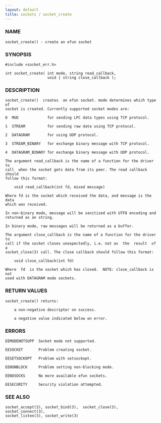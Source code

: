 ```yaml
---
layout: default
title: sockets / socket_create
---
```


### NAME

    socket_create() - create an efun socket

### SYNOPSIS

    #include <socket_err.h>

    int socket_create( int mode, string read_callback,
                       void | string close_callback );

### DESCRIPTION

    socket_create()  creates  an efun socket. mode determines which type of
    socket is created. Currently supported socket modes are:

    0  MUD             for sending LPC data types using TCP protocol.

    1  STREAM          for sending raw data using TCP protocol.

    2  DATAGRAM        for using UDP protocol.

    3  STREAM_BINARY   for exchange binary message with TCP protocol.

    4  DATAGRAM_BINARY for exchange binary message with UDP protocol.

    The argument read_callback is the name of a function for the driver  to
    call  when the socket gets data from its peer. The read callback should
    follow this format:

        void read_callback(int fd, mixed message)

    Where fd is the socket which received the data, and message is the data
    which was received.

    In non-binary mode, message will be sanitized with UTF8 encoding and returned as an string.

    In binary mode, raw messages will be returned as a buffer.

    The argument close_callback is the name of a function for the driver to
    call if the socket closes unexpectedly, i.e. not as  the  result  of  a
    socket_close(3) call. The close callback should follow this format:

        void close_callback(int fd)

    Where  fd  is the socket which has closed.  NOTE: close_callback is not
    used with DATAGRAM mode sockets.

### RETURN VALUES

    socket_create() returns:

        a non-negative descriptor on success.

        a negative value indicated below on error.

### ERRORS

    EEMODENOTSUPP  Socket mode not supported.

    EESOCKET       Problem creating socket.

    EESETSOCKOPT   Problem with setsockopt.

    EENONBLOCK     Problem setting non-blocking mode.

    EENOSOCKS      No more available efun sockets.

    EESECURITY     Security violation attempted.

### SEE ALSO

    socket_accept(3), socket_bind(3),  socket_close(3),  socket_connect(3),
    socket_listen(3), socket_write(3)

